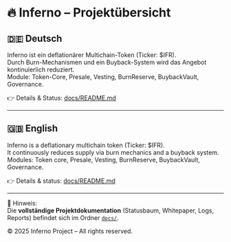 # 🔥 Inferno – Projektübersicht

## 🇩🇪 Deutsch
Inferno ist ein deflationärer Multichain-Token (Ticker: $IFR).  
Durch Burn-Mechanismen und ein Buyback-System wird das Angebot kontinuierlich reduziert.  
Module: Token-Core, Presale, Vesting, BurnReserve, BuybackVault, Governance.

👉 Details & Status: [docs/README.md](docs/README.md)

---

## 🇬🇧 English
Inferno is a deflationary multichain token (Ticker: $IFR).  
It continuously reduces supply via burn mechanics and a buyback system.  
Modules: Token core, Presale, Vesting, BurnReserve, BuybackVault, Governance.

👉 Details & status: [docs/README.md](docs/README.md)

---

📌 Hinweis:  
Die **vollständige Projektdokumentation** (Statusbaum, Whitepaper, Logs, Reports) befindet sich im Ordner [`docs/`](./docs).

© 2025 Inferno Project – All rights reserved.
